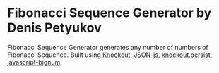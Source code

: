 # Fibonacci Sequence Generator by Denis Petyukov
Fibonacci Sequence Generator generates any number of numbers of Fibonacci Sequence.
Built using [Knockout](http://knockoutjs.com/), [JSON-js](https://github.com/douglascrockford/JSON-js), [knockout.persist](https://github.com/spoike/knockout.persist), [javascript-bignum](https://github.com/jtobey/javascript-bignum).